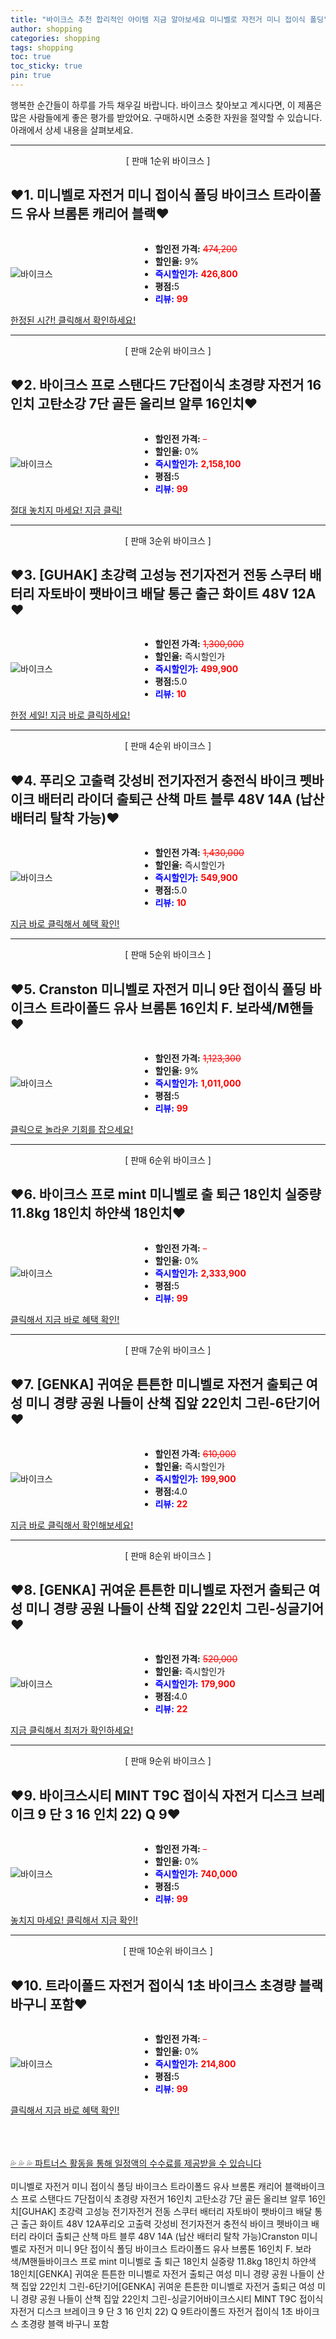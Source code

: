 ```yaml
---
title: "바이크스 추천 합리적인 아이템 지금 알아보세요 미니벨로 자전거 미니 접이식 폴딩"
author: shopping
categories: shopping
tags: shopping
toc: true
toc_sticky: true
pin: true
---
```

행복한 순간들이 하루를 가득 채우길 바랍니다. 바이크스 찾아보고 계시다면, 이 제품은 많은 사람들에게 좋은 평가를 받았어요. 구매하시면 소중한 자원을 절약할 수 있습니다. 아래에서 상세 내용을 살펴보세요.

---
<p class="toplist" style="margin: 0 auto; display: block; width: fit-content;">[ 판매 1순위 바이크스 ]</p>

<h2><strong>❤️1. 미니벨로 자전거 미니 접이식 폴딩 바이크스 트라이폴드 유사 브롬톤 캐리어 블랙❤️</strong></h2>

<div style="display: flex; align-items: center;">
    <div style="flex: 0.4;">
        <img src="https://thumbnail9.coupangcdn.com/thumbnails/remote/230x230ex/image/vendor_inventory/470e/87300bc7a2adc4bb63938ab16ed746f9d4a1d858d197065d5fff40b3a972.jpg" alt="바이크스" style="max-width: 100%;">
    </div>
    <div style="flex: 0.6; margin-left: 10px;">
        <ul>
            <li><strong>할인전 가격:</strong> <del style="color: red;">474,200</del></li>
            <li><strong>할인율:</strong> 9%</li>
            <li><span style='color:blue'><strong>즉시할인가:</strong></span> <span style='color:red'><strong>426,800</strong></span></li>
            <li><strong>평점:</strong>5</li>
            <li><span style='color:blue'><strong>리뷰:</strong></span> <span style='color:red'><strong>99</strong></span></li>
        </ul>
    </div>
</div>
<div class="center">
    <a href="https://selin100587001.github.io?lptag=AF9450613&subid=githubio&pageKey=7451399197&traceid=V0-153&itemId=19399698790&vendorItemId=86511763859" class="myButton">
        한정된 시간! 클릭해서 확인하세요!
    </a>
</div>


---
<p class="toplist" style="margin: 0 auto; display: block; width: fit-content;">[ 판매 2순위 바이크스 ]</p>

<h2><strong>❤️2. 바이크스 프로 스탠다드 7단접이식 초경량 자전거 16인치 고탄소강 7단 골든 올리브 알루 16인치❤️</strong></h2>

<div style="display: flex; align-items: center;">
    <div style="flex: 0.4;">
        <img src="https://thumbnail7.coupangcdn.com/thumbnails/remote/230x230ex/image/vendor_inventory/f981/f1be2cd8999870349ae9c08449143c9f017fef0358e66ae052635c5d5b1c.jpg" alt="바이크스" style="max-width: 100%;">
    </div>
    <div style="flex: 0.6; margin-left: 10px;">
        <ul>
            <li><strong>할인전 가격:</strong> <del style="color: red;">-</del></li>
            <li><strong>할인율:</strong> 0%</li>
            <li><span style='color:blue'><strong>즉시할인가:</strong></span> <span style='color:red'><strong>2,158,100</strong></span></li>
            <li><strong>평점:</strong>5</li>
            <li><span style='color:blue'><strong>리뷰:</strong></span> <span style='color:red'><strong>99</strong></span></li>
        </ul>
    </div>
</div>
<div class="center">
    <a href="https://selin100587001.github.io?lptag=AF9450613&subid=githubio&pageKey=8200778306&traceid=V0-153&itemId=23505817788&vendorItemId=90532219661" class="myButton">
        절대 놓치지 마세요! 지금 클릭!
    </a>
</div>


---
<p class="toplist" style="margin: 0 auto; display: block; width: fit-content;">[ 판매 3순위 바이크스 ]</p>

<h2><strong>❤️3. [GUHAK] 초강력 고성능 전기자전거 전동 스쿠터 배터리 자토바이 팻바이크 배달 통근 출근 화이트 48V 12A❤️</strong></h2>

<div style="display: flex; align-items: center;">
    <div style="flex: 0.4;">
        <img src="https://thumbnail9.coupangcdn.com/thumbnails/remote/230x230ex/image/vendor_inventory/73e3/56e4d65363a9d2c72d34c7349ad7dce11a97e83fa99691327b3e908adcbc.jpg" alt="바이크스" style="max-width: 100%;">
    </div>
    <div style="flex: 0.6; margin-left: 10px;">
        <ul>
            <li><strong>할인전 가격:</strong> <del style="color: red;">1,300,000</del></li>
            <li><strong>할인율:</strong> 즉시할인가</li>
            <li><span style='color:blue'><strong>즉시할인가:</strong></span> <span style='color:red'><strong>499,900</strong></span></li>
            <li><strong>평점:</strong>5.0</li>
            <li><span style='color:blue'><strong>리뷰:</strong></span> <span style='color:red'><strong>10</strong></span></li>
        </ul>
    </div>
</div>
<div class="center">
    <a href="https://selin100587001.github.io?lptag=AF9450613&subid=githubio&pageKey=8222443052&traceid=V0-153&itemId=23638310115&vendorItemId=90473835411" class="myButton">
        한정 세일! 지금 바로 클릭하세요!
    </a>
</div>


---
<p class="toplist" style="margin: 0 auto; display: block; width: fit-content;">[ 판매 4순위 바이크스 ]</p>

<h2><strong>❤️4. 푸리오 고출력 갓성비 전기자전거 충전식 바이크 펫바이크 배터리 라이더 출퇴근 산책 마트 블루 48V 14A (납산 배터리 탈착 가능)❤️</strong></h2>

<div style="display: flex; align-items: center;">
    <div style="flex: 0.4;">
        <img src="https://thumbnail10.coupangcdn.com/thumbnails/remote/230x230ex/image/vendor_inventory/8bf6/0891148a5074175f69673ea809adb4b18f5a4134fe1650a7594f96de1151.jpg" alt="바이크스" style="max-width: 100%;">
    </div>
    <div style="flex: 0.6; margin-left: 10px;">
        <ul>
            <li><strong>할인전 가격:</strong> <del style="color: red;">1,430,000</del></li>
            <li><strong>할인율:</strong> 즉시할인가</li>
            <li><span style='color:blue'><strong>즉시할인가:</strong></span> <span style='color:red'><strong>549,900</strong></span></li>
            <li><strong>평점:</strong>5.0</li>
            <li><span style='color:blue'><strong>리뷰:</strong></span> <span style='color:red'><strong>10</strong></span></li>
        </ul>
    </div>
</div>
<div class="center">
    <a href="https://selin100587001.github.io?lptag=AF9450613&subid=githubio&pageKey=8222425291&traceid=V0-153&itemId=23638244052&vendorItemId=90474511033" class="myButton">
        지금 바로 클릭해서 혜택 확인!
    </a>
</div>


---
<p class="toplist" style="margin: 0 auto; display: block; width: fit-content;">[ 판매 5순위 바이크스 ]</p>

<h2><strong>❤️5. Cranston 미니벨로 자전거 미니 9단 접이식 폴딩 바이크스 트라이폴드 유사 브롬톤 16인치 F. 보라색/M핸들❤️</strong></h2>

<div style="display: flex; align-items: center;">
    <div style="flex: 0.4;">
        <img src="https://thumbnail8.coupangcdn.com/thumbnails/remote/230x230ex/image/vendor_inventory/b349/341eccb4eacb08f81fc5a6e80ba09e1c09f6c4699666d099154235835b78.jpg" alt="바이크스" style="max-width: 100%;">
    </div>
    <div style="flex: 0.6; margin-left: 10px;">
        <ul>
            <li><strong>할인전 가격:</strong> <del style="color: red;">1,123,300</del></li>
            <li><strong>할인율:</strong> 9%</li>
            <li><span style='color:blue'><strong>즉시할인가:</strong></span> <span style='color:red'><strong>1,011,000</strong></span></li>
            <li><strong>평점:</strong>5</li>
            <li><span style='color:blue'><strong>리뷰:</strong></span> <span style='color:red'><strong>99</strong></span></li>
        </ul>
    </div>
</div>
<div class="center">
    <a href="https://selin100587001.github.io?lptag=AF9450613&subid=githubio&pageKey=7552790176&traceid=V0-153&itemId=19881012518&vendorItemId=86981546940" class="myButton">
        클릭으로 놀라운 기회를 잡으세요!
    </a>
</div>


---
<p class="toplist" style="margin: 0 auto; display: block; width: fit-content;">[ 판매 6순위 바이크스 ]</p>

<h2><strong>❤️6. 바이크스 프로 mint 미니벨로 출 퇴근 18인치 실중량 11.8kg 18인치 하얀색 18인치❤️</strong></h2>

<div style="display: flex; align-items: center;">
    <div style="flex: 0.4;">
        <img src="https://thumbnail9.coupangcdn.com/thumbnails/remote/230x230ex/image/vendor_inventory/63ba/16ab64d4031e0e7c42e3859d905c0e729873e488aaba221019acd40e4347.png" alt="바이크스" style="max-width: 100%;">
    </div>
    <div style="flex: 0.6; margin-left: 10px;">
        <ul>
            <li><strong>할인전 가격:</strong> <del style="color: red;">-</del></li>
            <li><strong>할인율:</strong> 0%</li>
            <li><span style='color:blue'><strong>즉시할인가:</strong></span> <span style='color:red'><strong>2,333,900</strong></span></li>
            <li><strong>평점:</strong>5</li>
            <li><span style='color:blue'><strong>리뷰:</strong></span> <span style='color:red'><strong>99</strong></span></li>
        </ul>
    </div>
</div>
<div class="center">
    <a href="https://selin100587001.github.io?lptag=AF9450613&subid=githubio&pageKey=8200762247&traceid=V0-153&itemId=23505753752&vendorItemId=90532155568" class="myButton">
        클릭해서 지금 바로 혜택 확인!
    </a>
</div>


---
<p class="toplist" style="margin: 0 auto; display: block; width: fit-content;">[ 판매 7순위 바이크스 ]</p>

<h2><strong>❤️7. [GENKA] 귀여운 튼튼한 미니벨로 자전거 출퇴근 여성 미니 경량 공원 나들이 산책 집앞 22인치 그린-6단기어❤️</strong></h2>

<div style="display: flex; align-items: center;">
    <div style="flex: 0.4;">
        <img src="https://thumbnail10.coupangcdn.com/thumbnails/remote/230x230ex/image/vendor_inventory/2274/f4d64cc6724168135650e7859354aaf4ad84155b80ecc9ffedca8c3dc103.jpg" alt="바이크스" style="max-width: 100%;">
    </div>
    <div style="flex: 0.6; margin-left: 10px;">
        <ul>
            <li><strong>할인전 가격:</strong> <del style="color: red;">610,000</del></li>
            <li><strong>할인율:</strong> 즉시할인가</li>
            <li><span style='color:blue'><strong>즉시할인가:</strong></span> <span style='color:red'><strong>199,900</strong></span></li>
            <li><strong>평점:</strong>4.0</li>
            <li><span style='color:blue'><strong>리뷰:</strong></span> <span style='color:red'><strong>22</strong></span></li>
        </ul>
    </div>
</div>
<div class="center">
    <a href="https://selin100587001.github.io?lptag=AF9450613&subid=githubio&pageKey=7897676599&traceid=V0-153&itemId=21636199052&vendorItemId=88697812972" class="myButton">
        지금 바로 클릭해서 확인해보세요!
    </a>
</div>


---
<p class="toplist" style="margin: 0 auto; display: block; width: fit-content;">[ 판매 8순위 바이크스 ]</p>

<h2><strong>❤️8. [GENKA] 귀여운 튼튼한 미니벨로 자전거 출퇴근 여성 미니 경량 공원 나들이 산책 집앞 22인치 그린-싱글기어❤️</strong></h2>

<div style="display: flex; align-items: center;">
    <div style="flex: 0.4;">
        <img src="https://thumbnail10.coupangcdn.com/thumbnails/remote/230x230ex/image/vendor_inventory/2274/f4d64cc6724168135650e7859354aaf4ad84155b80ecc9ffedca8c3dc103.jpg" alt="바이크스" style="max-width: 100%;">
    </div>
    <div style="flex: 0.6; margin-left: 10px;">
        <ul>
            <li><strong>할인전 가격:</strong> <del style="color: red;">520,000</del></li>
            <li><strong>할인율:</strong> 즉시할인가</li>
            <li><span style='color:blue'><strong>즉시할인가:</strong></span> <span style='color:red'><strong>179,900</strong></span></li>
            <li><strong>평점:</strong>4.0</li>
            <li><span style='color:blue'><strong>리뷰:</strong></span> <span style='color:red'><strong>22</strong></span></li>
        </ul>
    </div>
</div>
<div class="center">
    <a href="https://selin100587001.github.io?lptag=AF9450613&subid=githubio&pageKey=7897676599&traceid=V0-153&itemId=21636199072&vendorItemId=88697812995" class="myButton">
        지금 클릭해서 최저가 확인하세요!
    </a>
</div>


---
<p class="toplist" style="margin: 0 auto; display: block; width: fit-content;">[ 판매 9순위 바이크스 ]</p>

<h2><strong>❤️9. 바이크스시티 MINT T9C 접이식 자전거 디스크 브레이크 9 단 3 16 인치 22) Q  9❤️</strong></h2>

<div style="display: flex; align-items: center;">
    <div style="flex: 0.4;">
        <img src="https://thumbnail8.coupangcdn.com/thumbnails/remote/230x230ex/image/vendor_inventory/b01a/200198c49563dacbb9fcd8266da9751f0c51d85ec459b9122bc34168edb6.jpg" alt="바이크스" style="max-width: 100%;">
    </div>
    <div style="flex: 0.6; margin-left: 10px;">
        <ul>
            <li><strong>할인전 가격:</strong> <del style="color: red;">-</del></li>
            <li><strong>할인율:</strong> 0%</li>
            <li><span style='color:blue'><strong>즉시할인가:</strong></span> <span style='color:red'><strong>740,000</strong></span></li>
            <li><strong>평점:</strong>5</li>
            <li><span style='color:blue'><strong>리뷰:</strong></span> <span style='color:red'><strong>99</strong></span></li>
        </ul>
    </div>
</div>
<div class="center">
    <a href="https://selin100587001.github.io?lptag=AF9450613&subid=githubio&pageKey=8014857689&traceid=V0-153&itemId=22374236103&vendorItemId=89419234073" class="myButton">
        놓치지 마세요! 클릭해서 지금 확인!
    </a>
</div>


---
<p class="toplist" style="margin: 0 auto; display: block; width: fit-content;">[ 판매 10순위 바이크스 ]</p>

<h2><strong>❤️10. 트라이폴드 자전거 접이식 1초 바이크스 초경량 블랙 바구니 포함❤️</strong></h2>

<div style="display: flex; align-items: center;">
    <div style="flex: 0.4;">
        <img src="https://thumbnail7.coupangcdn.com/thumbnails/remote/230x230ex/image/vendor_inventory/d0b3/732b4caf3508ed8bd2f10777486c0db1ad41e317f9670b8533afe88e130e.jpg" alt="바이크스" style="max-width: 100%;">
    </div>
    <div style="flex: 0.6; margin-left: 10px;">
        <ul>
            <li><strong>할인전 가격:</strong> <del style="color: red;">-</del></li>
            <li><strong>할인율:</strong> 0%</li>
            <li><span style='color:blue'><strong>즉시할인가:</strong></span> <span style='color:red'><strong>214,800</strong></span></li>
            <li><strong>평점:</strong>5</li>
            <li><span style='color:blue'><strong>리뷰:</strong></span> <span style='color:red'><strong>99</strong></span></li>
        </ul>
    </div>
</div>
<div class="center">
    <a href="https://selin100587001.github.io?lptag=AF9450613&subid=githubio&pageKey=7969828753&traceid=V0-153&itemId=22069364194&vendorItemId=89116470315" class="myButton">
        클릭해서 지금 바로 혜택 확인!
    </a>
</div>

<br><br><br>[💦 💦 💦 파트너스 활동을 통해 일정액의 수수료를 제공받을 수 있습니다](https://link.coupang.com/a/bcpT2c)<br><br>미니벨로 자전거 미니 접이식 폴딩 바이크스 트라이폴드 유사 브롬톤 캐리어 블랙바이크스 프로 스탠다드 7단접이식 초경량 자전거 16인치 고탄소강 7단 골든 올리브 알루 16인치[GUHAK] 초강력 고성능 전기자전거 전동 스쿠터 배터리 자토바이 팻바이크 배달 통근 출근 화이트 48V 12A푸리오 고출력 갓성비 전기자전거 충전식 바이크 펫바이크 배터리 라이더 출퇴근 산책 마트 블루 48V 14A (납산 배터리 탈착 가능)Cranston 미니벨로 자전거 미니 9단 접이식 폴딩 바이크스 트라이폴드 유사 브롬톤 16인치 F. 보라색/M핸들바이크스 프로 mint 미니벨로 출 퇴근 18인치 실중량 11.8kg 18인치 하얀색 18인치[GENKA] 귀여운 튼튼한 미니벨로 자전거 출퇴근 여성 미니 경량 공원 나들이 산책 집앞 22인치 그린-6단기어[GENKA] 귀여운 튼튼한 미니벨로 자전거 출퇴근 여성 미니 경량 공원 나들이 산책 집앞 22인치 그린-싱글기어바이크스시티 MINT T9C 접이식 자전거 디스크 브레이크 9 단 3 16 인치 22) Q  9트라이폴드 자전거 접이식 1초 바이크스 초경량 블랙 바구니 포함